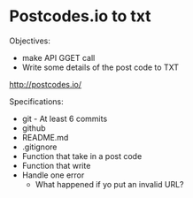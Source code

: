 # Postcodes.io to txt

Objectives:
- make API GGET call
- Write some details of the post code to TXT

http://postcodes.io/

Specifications:
- git - At least 6 commits
- github
- README.md
- .gitignore
- Function that take in a post code
- Function that write
- Handle one error
    - What happened if yo put an invalid URL?